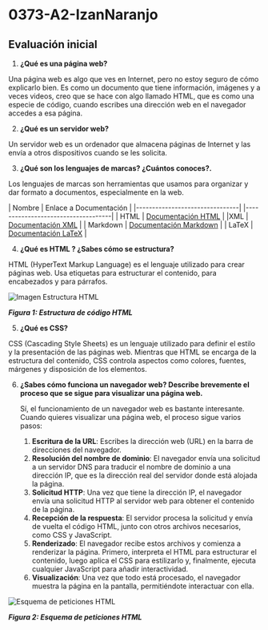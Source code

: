 # 0373-A2-IzanNaranjo
## Evaluación inicial

1. __¿Qué es una página web?__

Una página web es algo que ves en Internet, pero no estoy seguro de cómo explicarlo bien. Es como un documento que tiene información, imágenes y a veces videos, creo que se hace con algo llamado HTML, que es como una especie de código, cuando escribes una dirección web en el navegador accedes a esa página.

2. __¿Qué es un servidor web?__

Un servidor web es un ordenador que almacena páginas de Internet y las envía a otros dispositivos cuando se les solicita. 

3. __¿Qué son los lenguajes de marcas? ¿Cuántos conoces?.__

Los lenguajes de marcas son herramientas que usamos para organizar y dar formato a documentos, especialmente en la web.

| Nombre | Enlace a Documentación |
|--------------------------------| |------------------------------------|
| HTML | [Documentación HTML](https://developer.mozilla.org/es/docs/Web/HTML) |
|XML | [Documentación XML](https://www.w3.org/TR/xml/) |
| Markdown | [Documentación Markdown](https://www.markdownguide.org/) |
| LaTeX | [Documentación LaTeX](https://ondiz.github.io/cursoLatex/Contenido/01.Introduccion.html) |

4. __¿Qué es HTML ? ¿Sabes cómo se estructura?__

HTML (HyperText Markup Language) es el lenguaje utilizado para crear páginas web. Usa etiquetas para estructurar el contenido, para encabezados y para párrafos.

![Imagen Estructura HTML](https://github.com/IzanN23/0373-A2-IzanNaranjo?tab=readme-ov-file "Titulo opcional")

**_Figura 1: Estructura de código HTML_**

5. __¿Qué es CSS?__

CSS (Cascading Style Sheets) es un lenguaje utilizado para definir el estilo y la presentación de las páginas web. Mientras que HTML se encarga de la estructura del contenido, CSS controla aspectos como colores, fuentes, márgenes y disposición de los elementos.

6. __¿Sabes cómo funciona un navegador web? Describe brevemente el proceso que se sigue para visualizar una página web.__

    Sí, el funcionamiento de un navegador web es bastante interesante. Cuando quieres visualizar una página web, el proceso sigue varios pasos:
    1. __Escritura de la URL__: Escribes la dirección web (URL) en la barra de direcciones del navegador.
    2. **Resolución del nombre de dominio**: El navegador envía una solicitud a un servidor DNS para traducir el nombre de dominio a una dirección IP, que es la dirección real del servidor donde está alojada la página.
    3. **Solicitud HTTP**: Una vez que tiene la dirección IP, el navegador envía una solicitud HTTP al servidor web para obtener el contenido de la página.
    4. **Recepción de la respuesta**: El servidor procesa la solicitud y envía de vuelta el código HTML, junto con otros archivos necesarios, como CSS y JavaScript.
    5. **Renderizado**: El navegador recibe estos archivos y comienza a renderizar la página. Primero, interpreta el HTML para estructurar el contenido, luego aplica el CSS para estilizarlo y, finalmente, ejecuta cualquier JavaScript para añadir interactividad.
    6. **Visualización**: Una vez que todo está procesado, el navegador muestra la página en la pantalla, permitiéndote interactuar con ella.

![Esquema de peticiones HTML](https://github.com/IzanN23/0373-A2-IzanNaranjo?tab=readme-ov-file "Titulo opcional")

**_Figura 2: Esquema de peticiones HTML_**